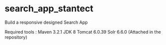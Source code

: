 # search_app_stantect
Build a responsive designed Search App

Required tools :
Maven 3.2.1
JDK 8
Tomcat 6.0.39
Solr 6.6.0 (Attached in the repository)
